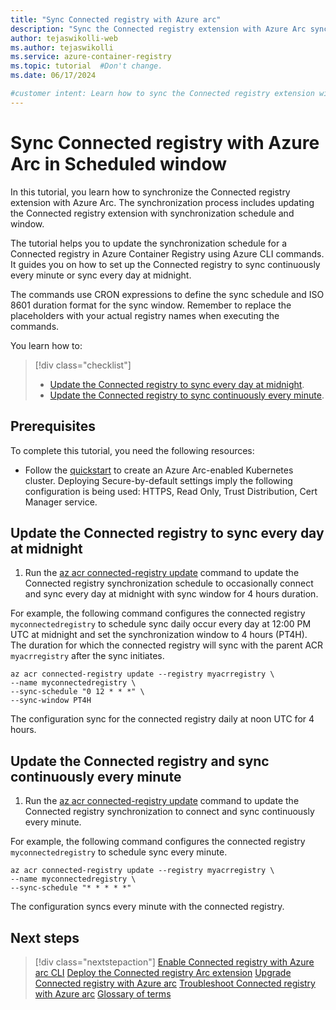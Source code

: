 ```yaml
---
title: "Sync Connected registry with Azure arc"
description: "Sync the Connected registry extension with Azure Arc synchronization schedule and window."
author: tejaswikolli-web
ms.author: tejaswikolli
ms.service: azure-container-registry
ms.topic: tutorial  #Don't change.
ms.date: 06/17/2024

#customer intent: Learn how to sync the Connected registry extension with with synchronization schedule and window.
---
```


# Sync Connected registry with Azure Arc in Scheduled window

In this tutorial, you learn how to synchronize the Connected registry extension with Azure Arc. The synchronization process includes updating the Connected registry extension with synchronization schedule and window.

The tutorial helps you to update the synchronization schedule for a Connected registry in Azure Container Registry using Azure CLI commands. It guides you on how to set up the Connected registry to sync continuously every minute or sync every day at midnight.

The commands use CRON expressions to define the sync schedule and ISO 8601 duration format for the sync window. Remember to replace the placeholders with your actual registry names when executing the commands.

You learn how to:

> [!div class="checklist"]
> - [Update the Connected registry to sync every day at midnight](#update-the-connected-registry-to-sync-every-day-at-midnight).
> - [Update the Connected registry to sync continuously every minute](#update-the-connected-registry-and-sync-continuously-every-minute).

## Prerequisites

To complete this tutorial, you need the following resources:

* Follow the [quickstart][quickstart] to create an Azure Arc-enabled Kubernetes cluster. Deploying Secure-by-default settings imply the following configuration is being used: HTTPS, Read Only, Trust Distribution, Cert Manager service.

## Update the Connected registry to sync every day at midnight

1. Run the [az acr connected-registry update][az-acr-connected-registry-update] command to update the Connected registry synchronization schedule to occasionally connect and sync every day at midnight with sync window for 4 hours duration.

For example, the following command configures the connected registry `myconnectedregistry` to schedule sync daily occur every day at 12:00 PM UTC at midnight and set the synchronization window to 4 hours (PT4H). The duration for which the connected registry will sync with the parent ACR `myacrregistry` after the sync initiates.

```azurecli 
az acr connected-registry update --registry myacrregistry \ 
--name myconnectedregistry \ 
--sync-schedule "0 12 * * *" \
--sync-window PT4H
```

The configuration sync for the connected registry daily at noon UTC for 4 hours.

## Update the Connected registry and sync continuously every minute  

1. Run the [az acr connected-registry update][az-acr-connected-registry-update] command to update the Connected registry synchronization to connect and sync continuously every minute.  

For example, the following command configures the connected registry `myconnectedregistry` to schedule sync every minute.

```azurecli 
az acr connected-registry update --registry myacrregistry \ 
--name myconnectedregistry \ 
--sync-schedule "* * * * *"    
```

The configuration syncs every minute with the connected registry.

## Next steps

> [!div class="nextstepaction"]
> [Enable Connected registry with Azure arc CLI][quickstart]
> [Deploy the Connected registry Arc extension](tutorial-connected-registry-arc.md)
> [Upgrade Connected registry with Azure arc](tutorial-connected-registry-upgrade.md)
> [Troubleshoot Connected registry with Azure arc](troubleshoot-connected-registry-arc.md)
> [Glossary of terms](connected-registry-glossary.md)

<!-- LINKS - internal -->
[az-acr-connected-registry-update]: /cli/azure/acr/connected-registry#az-acr-connected-registry-update
[quickstart]: quickstart-connected-registry-arc-cli.md